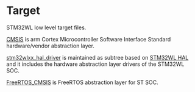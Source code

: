 # Target
STM32WL low level target files.

[CMSIS](./CMSIS) is arm Cortex Microcontroller Software Interface Standard hardware/vendor abstraction layer.

[stm32wlxx_hal_driver](./stm32wlxx_hal_driver) is maintained as subtree based on [STM32WL HAL](https://github.com/STMicroelectronics/stm32wlxx_hal_driver) and it includes the hardware abstraction layer drivers of the STM32WL SOC.

[FreeRTOS_CMSIS](./FreeRTOS_CMSIS) is FreeRTOS abstraction layer for ST SOC.
